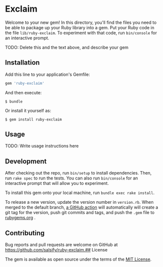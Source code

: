 # Exclaim

Welcome to your new gem! In this directory, you'll find the files you need to be
able to package up your Ruby library into a gem. Put your Ruby code in the file
`lib/ruby-exclaim`. To experiment with that code, run 
`bin/console` for an interactive prompt.

TODO: Delete this and the text above, and describe your gem

## Installation

Add this line to your application's Gemfile:

```ruby
gem 'ruby-exclaim'
```

And then execute:

    $ bundle

Or install it yourself as:

    $ gem install ruby-exclaim

## Usage

TODO: Write usage instructions here

## Development

After checking out the repo, run `bin/setup` to install dependencies. Then,
run `rake spec` to run the tests. You can also run `bin/console` for an
interactive prompt that will allow you to experiment.

To install this gem onto your local machine, run `bundle exec rake install`. 

To release a new version, update the version number in `version.rb`. When merged
to the default branch, [a GitHub action](.github/workflows/release.yml) will
automatically will create a git tag for the version, push git commits and tags,
and push the `.gem` file to
[rubygems.org](https://rubygems.org)
.

## Contributing

Bug reports and pull requests are welcome on GitHub at
https://github.com/salsify/ruby-exclaim.## License

The gem is available as open source under the terms of the
[MIT License](http://opensource.org/licenses/MIT).

